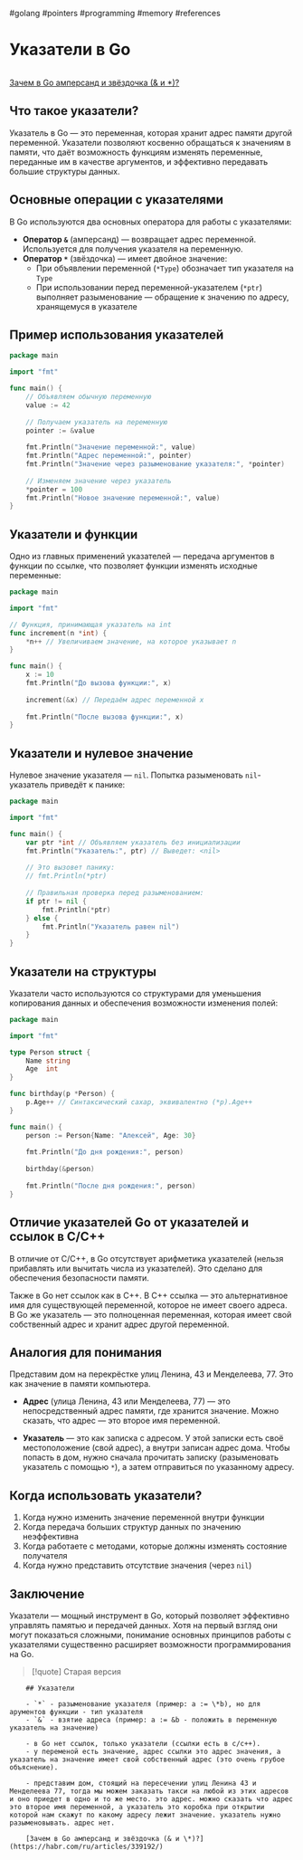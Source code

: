#golang #pointers #programming #memory #references

# Указатели в Go

```table-of-contents
```

[Зачем в Go амперсанд и звёздочка (& и \*)?](https://habr.com/ru/articles/339192/)
## Что такое указатели?

Указатель в Go — это переменная, которая хранит адрес памяти другой переменной. Указатели позволяют косвенно обращаться к значениям в памяти, что даёт возможность функциям изменять переменные, переданные им в качестве аргументов, и эффективно передавать большие структуры данных.

## Основные операции с указателями

В Go используются два основных оператора для работы с указателями:

- **Оператор `&`** (амперсанд) — возвращает адрес переменной. Используется для получения указателя на переменную.
- **Оператор `*`** (звёздочка) — имеет двойное значение:
  - При объявлении переменной (`*Type`) обозначает тип указателя на `Type`
  - При использовании перед переменной-указателем (`*ptr`) выполняет разыменование — обращение к значению по адресу, хранящемуся в указателе

## Пример использования указателей

```go
package main

import "fmt"

func main() {
    // Объявляем обычную переменную
    value := 42
    
    // Получаем указатель на переменную
    pointer := &value
    
    fmt.Println("Значение переменной:", value)
    fmt.Println("Адрес переменной:", pointer)
    fmt.Println("Значение через разыменование указателя:", *pointer)
    
    // Изменяем значение через указатель
    *pointer = 100
    fmt.Println("Новое значение переменной:", value)
}
```

## Указатели и функции

Одно из главных применений указателей — передача аргументов в функции по ссылке, что позволяет функции изменять исходные переменные:

```go
package main

import "fmt"

// Функция, принимающая указатель на int
func increment(n *int) {
    *n++ // Увеличиваем значение, на которое указывает n
}

func main() {
    x := 10
    fmt.Println("До вызова функции:", x)
    
    increment(&x) // Передаём адрес переменной x
    
    fmt.Println("После вызова функции:", x)
}
```

## Указатели и нулевое значение

Нулевое значение указателя — `nil`. Попытка разыменовать `nil`-указатель приведёт к панике:

```go
package main

import "fmt"

func main() {
    var ptr *int // Объявляем указатель без инициализации
    fmt.Println("Указатель:", ptr) // Выведет: <nil>
    
    // Это вызовет панику:
    // fmt.Println(*ptr)
    
    // Правильная проверка перед разыменованием:
    if ptr != nil {
        fmt.Println(*ptr)
    } else {
        fmt.Println("Указатель равен nil")
    }
}
```

## Указатели на структуры

Указатели часто используются со структурами для уменьшения копирования данных и обеспечения возможности изменения полей:

```go
package main

import "fmt"

type Person struct {
    Name string
    Age  int
}

func birthday(p *Person) {
    p.Age++ // Синтаксический сахар, эквивалентно (*p).Age++
}

func main() {
    person := Person{Name: "Алексей", Age: 30}
    
    fmt.Println("До дня рождения:", person)
    
    birthday(&person)
    
    fmt.Println("После дня рождения:", person)
}
```

## Отличие указателей Go от указателей и ссылок в C/C++

В отличие от C/C++, в Go отсутствует арифметика указателей (нельзя прибавлять или вычитать числа из указателей). Это сделано для обеспечения безопасности памяти.

Также в Go нет ссылок как в C++. В C++ ссылка — это альтернативное имя для существующей переменной, которое не имеет своего адреса. В Go же указатель — это полноценная переменная, которая имеет свой собственный адрес и хранит адрес другой переменной.

## Аналогия для понимания

Представим дом на перекрёстке улиц Ленина, 43 и Менделеева, 77. Это как значение в памяти компьютера.

- **Адрес** (улица Ленина, 43 или Менделеева, 77) — это непосредственный адрес памяти, где хранится значение. Можно сказать, что адрес — это второе имя переменной.
  
- **Указатель** — это как записка с адресом. У этой записки есть своё местоположение (свой адрес), а внутри записан адрес дома. Чтобы попасть в дом, нужно сначала прочитать записку (разыменовать указатель с помощью `*`), а затем отправиться по указанному адресу.

## Когда использовать указатели?

1. Когда нужно изменить значение переменной внутри функции
2. Когда передача больших структур данных по значению неэффективна
3. Когда работаете с методами, которые должны изменять состояние получателя
4. Когда нужно представить отсутствие значения (через `nil`)

## Заключение

Указатели — мощный инструмент в Go, который позволяет эффективно управлять памятью и передачей данных. Хотя на первый взгляд они могут показаться сложными, понимание основных принципов работы с указателями существенно расширяет возможности программирования на Go.

>[!quote] Старая версия
```
	## Указатели
	
	- `*` - разыменование указателя (пример: a := \*b), но для арументов функции - тип указателя
	- `&` - взятие адреса (пример: a := &b - положить в переменную указатель на значение)
	
	- в Gо нет ссылок, только указатели (ссылки есть в c/c++).
	- у переменой есть значение, адрес ссылки это адрес значения, а указатель на значение имеет свой собственный адрес (​это очень грубое объяснение).
	
	- представим дом, стоящий на пересечении улиц Ленина 43 и Менделеева 77, тогда мы можем заказать такси на любой из этих адресов и оно приедет в одно и то же место. это адрес. можно сказать что адрес это второе имя переменной, а указатель это коробка при открытии которой нам скажут по какому адресу лежит значение. указатель нужно разыменовывать. адрес нет.
	
	[Зачем в Go амперсанд и звёздочка (& и \*)?](https://habr.com/ru/articles/339192/)
	
```
